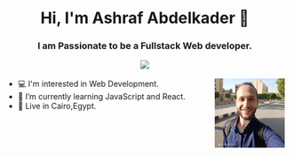 
<h1 align="center">Hi, I'm Ashraf Abdelkader 👋</h1>
<h3 align="center">I am Passionate to be a Fullstack Web developer.</h3>
<p align="center">
<a href="https://www.linkedin.com/in/ashrafabdelkader/"><img src="https://img.shields.io/badge/linkedin-%230177B5?style=flat&logo=linkedin&logoColor=white"/></a>
</p>
<img src="Capture.JPG" align="right" width="25%" />
  

- 💻 I'm interested in Web Development.
- 🌱 I’m currently learning JavaScript and React.
- 📍   Live in Cairo,Egypt.
